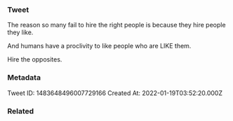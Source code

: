 ### Tweet
The reason so many fail to hire the right people is because they hire people they like.

And humans have a proclivity to like people who are LIKE them. 

Hire the opposites.

### Metadata
Tweet ID: 1483648496007729166
Created At: 2022-01-19T03:52:20.000Z

### Related

